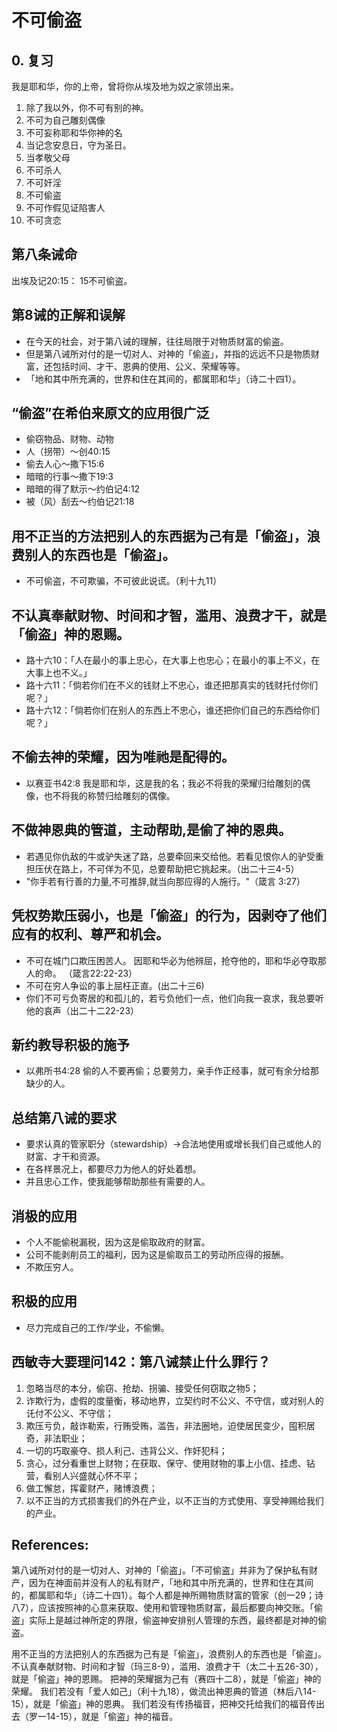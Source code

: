 # 不可偷盗

## 0. 复习
我是耶和华，你的上帝，曾将你从埃及地为奴之家领出来。
1. 除了我以外，你不可有别的神。
2. 不可为自己雕刻偶像
3. 不可妄称耶和华你神的名
4. 当记念安息日，守为圣日。
5. 当孝敬父母
6. 不可杀人
7. 不可奸淫
8. 不可偷盗
9. 不可作假见证陷害人
10. 不可贪恋

## 第八条诫命
出埃及记20:15：
15不可偷盗。

## 第8诫的正解和误解
- 在今天的社会，对于第八诫的理解，往往局限于对物质财富的偷盗。
- 但是第八诫所对付的是一切对人、对神的「偷盗」，并指的远远不只是物质财富，还包括时间、才干、恩典的使用、公义、荣耀等等。
- 「地和其中所充满的，世界和住在其间的，都属耶和华」（诗二十四1）。

## “偷盗”在希伯来原文的应用很广泛
- 偷窃物品、财物、动物
- 人（拐带）～创40:15
- 偷去人心～撒下15:6
- 暗暗的行事～撒下19:3
- 暗暗的得了默示～约伯记4:12
- 被（风）刮去～约伯记21:18

## 用不正当的方法把别人的东西据为己有是「偷盗」，浪费别人的东西也是「偷盗」。
- 不可偷盗，不可欺骗，不可彼此说谎。（利十九11）

## 不认真奉献财物、时间和才智，滥用、浪费才干，就是「偷盗」神的恩赐。
- 路十六10：「人在最小的事上忠心，在大事上也忠心；在最小的事上不义，在大事上也不义。」
- 路十六11：「倘若你们在不义的钱财上不忠心，谁还把那真实的钱财托付你们呢？」
- 路十六12：「倘若你们在别人的东西上不忠心，谁还把你们自己的东西给你们呢？」

## 不偷去神的荣耀，因为唯祂是配得的。
- 以赛亚书42:8 我是耶和华，这是我的名；我必不将我的荣耀归给雕刻的偶像，也不将我的称赞归给雕刻的偶像。

## 不做神恩典的管道，主动帮助,是偷了神的恩典。
- 若遇见你仇敌的牛或驴失迷了路，总要牵回来交给他。若看见恨你人的驴受重担压伏在路上，不可佯为不见，总要帮助把它挑起来。（出二十三4-5）
- "你手若有行善的力量,不可推辞,就当向那应得的人施行。"（箴言 3:27）

## 凭权势欺压弱小，也是「偷盗」的行为，因剥夺了他们应有的权利、尊严和机会。
- 不可在城门口欺压困苦人。 因耶和华必为他辨屈，抢夺他的，耶和华必夺取那人的命。 （箴言22:22-23）
- 不可在穷人争讼的事上屈枉正直。(出二十三6)
- 你们不可亏负寄居的和孤儿的，若亏负他们一点，他们向我一哀求，我总要听他的哀声（出二十二22-23）

## 新约教导积极的施予
- 以弗所书4:28 偷的人不要再偷；总要劳力，亲手作正经事，就可有余分给那缺少的人。

## 总结第八诫的要求
- 要求认真的管家职分（stewardship）->合法地使用或增长我们自己或他人的财富、才干和资源。
- 在各样景况上，都要尽力为他人的好处着想。
- 并且忠心工作，使我能够帮助那些有需要的人。

## 消极的应用
- 个人不能偷税漏税，因为这是偷取政府的财富。
- 公司不能剥削员工的福利，因为这是偷取员工的劳动所应得的报酬。
- 不欺压穷人。

## 积极的应用
- 尽力完成自己的工作/学业，不偷懒。


## 西敏寺大要理问142：第八诫禁止什么罪行？
1. 忽略当尽的本分，偷窃、抢劫、拐骗、接受任何窃取之物5；
2. 诈欺行为，虚假的度量衡，移动地界，立契约时不公义、不守信，或对别人的讬付不公义、不守信；
3. 欺压亏负，敲诈勒索，行贿受贿，滥告，非法圈地，迫使居民变少，囤积居奇，非法职业；
4. 一切的巧取豪夺、损人利己、违背公义、作奸犯科；
5. 贪心，过分看重世上财物；在获取、保守、使用财物的事上小信、挂虑、钻营，看别人兴盛就心怀不平；
6. 做工懈怠，挥霍财产，赌博浪费；
7. 以不正当的方式损害我们的外在产业，以不正当的方式使用、享受神赐给我们的产业。

## References:
第八诫所对付的是一切对人、对神的「偷盗」。「不可偷盗」并非为了保护私有财产，因为在神面前并没有人的私有财产，「地和其中所充满的，世界和住在其间的，都属耶和华」（诗二十四1）。每个人都是神所赐物质财富的管家（创一29；诗八7），应该按照神的心意来获取、使用和管理物质财富，最后都要向神交账。「偷盗」实际上是越过神所定的界限，偷盗神安排别人管理的东西，最终都是对神的偷盗。

用不正当的方法把别人的东西据为己有是「偷盗」，浪费别人的东西也是「偷盗」。
不认真奉献财物、时间和才智（玛三8-9），滥用、浪费才干（太二十五26-30），就是「偷盗」神的恩赐。
把神的荣耀据为己有（赛四十二8），就是「偷盗」神的荣耀。
我们若没有「爱人如己」（利十九18），做流出神恩典的管道（林后八14-15），就是「偷盗」神的恩典。
我们若没有传扬福音，把神交托给我们的福音传出去（罗一14-15），就是「偷盗」神的福音。